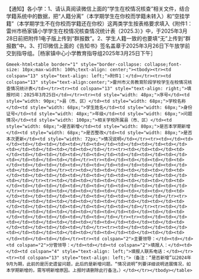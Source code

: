 【通知】各小学：1、请认真阅读微信上面的“学生在校情况核查”相关文件，结合学籍系统中的数据，把“人籍分离”（本学期学生在你校而学籍未转入）和“空挂学籍”（本学期学生不在你校而学籍还在你校）这两类学生按表格要求填入《附件1：雷州市杨家镇小学学生在校情况核查情况统计表（2025.3）》中，于2025年3月28日前把附件1电子版上传到“群报数”。2、学生人籍一致的也要填“无”上传到“群报数”中。3、打印微信上面的《告知书》签名盖章于2025年3月26日下午放学前交到指导组。［杨家镇中心小学教育指导组2025年3月25日下午］

`Gmeek-html<table border="1" style="border-collapse: collapse;font-size: 10px;max-width: 100%;text-align: center;"><tbody><tr><td colspan="13" style="text-align: left;">附件1：</td></tr><tr><td colspan="13" style="text-align:center;">雷州市义务教育阶段学校学生在校情况核查情况统计表</td></tr><tr><td colspan="13" style="text-align: right;">填报时间：2025年3月25日</td></tr><tr><td style="width: 48px;">序号</td><td style="width: 90px;">县（市、区）</td><td style="width: 68px;">学校名称</td><td style="width: 68px;">学生姓名</td><td style="width: 68px;">身份证号</td><td style="width: 48px;">年级</td><td style="width: 68px;">问题情况</td><td style="width: 100px;">相关学校所属县（市、区）</td><td style="width: 68px;">是否新增</td><td style="width: 80px;">是否本学期新增</td><td style="width: 68px;">是否整改</td><td style="width: 88px;">是否本次更新</td><td style="width: 72px;">情况说明</td></tr><tr><td></td><td></td><td></td><td></td><td></td><td></td><td></td><td></td><td></td><td></td><td></td><td></td><td></td></tr><tr><td></td><td></td><td></td><td></td><td></td><td></td><td></td><td></td><td></td><td></td><td></td><td></td><td></td></tr><tr><td></td><td></td><td></td><td></td><td></td><td></td><td></td><td></td><td></td><td></td><td></td><td></td><td></td></tr><tr><td></td><td></td><td></td><td></td><td></td><td></td><td></td><td></td><td></td><td></td><td></td><td></td><td></td></tr><tr><td></td><td></td><td></td><td></td><td></td><td></td><td></td><td></td><td></td><td></td><td></td><td></td><td></td></tr><tr><td></td><td></td><td></td><td></td><td></td><td></td><td></td><td></td><td></td><td></td><td></td><td></td><td></td></tr><tr><td></td><td></td><td></td><td></td><td></td><td></td><td></td><td></td><td></td><td></td><td></td><td></td><td></td></tr><tr><td></td><td></td><td></td><td></td><td></td><td></td><td></td><td></td><td></td><td></td><td></td><td></td><td></td></tr><tr><td></td><td></td><td></td><td></td><td></td><td></td><td></td><td></td><td></td><td></td><td></td><td></td><td></td></tr><tr><td></td><td></td><td></td><td></td><td></td><td></td><td></td><td></td><td></td><td></td><td></td><td></td><td></td></tr><tr><td colspan="2">主要领导：</td><td></td><td colspan="2">分管领导：</td><td></td><td colspan="2">填报人：</td><td></td><td colspan="4" style="text-align: left;">填报人联系电话：</td></tr><tr><td colspan="13" style="text-align: left;">（备注：“是否新增”以2024年9月为期，此前的是历史遗留问题，此后的是新增问题。“情况说明”列要详细说明进展情况，如本学期新增的，需写明新增原因。上报时请删除此行备注。）</td></tr></tbody></table>`
